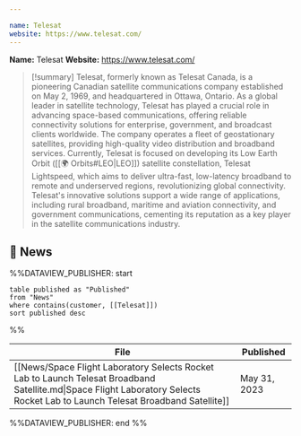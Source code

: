 ```yaml
---

name: Telesat
website: https://www.telesat.com/
---
```


**Name:** Telesat
**Website:** https://www.telesat.com/

>[!summary]
>Telesat, formerly known as Telesat Canada, is a pioneering Canadian satellite communications company established on May 2, 1969, and headquartered in Ottawa, Ontario. As a global leader in satellite technology, Telesat has played a crucial role in advancing space-based communications, offering reliable connectivity solutions for enterprise, government, and broadcast clients worldwide. The company operates a fleet of geostationary satellites, providing high-quality video distribution and broadband services. Currently, Telesat is focused on developing its Low Earth Orbit ([[🌍 Orbits#LEO|LEO]]) satellite constellation, Telesat Lightspeed, which aims to deliver ultra-fast, low-latency broadband to remote and underserved regions, revolutionizing global connectivity. Telesat's innovative solutions support a wide range of applications, including rural broadband, maritime and aviation connectivity, and government communications, cementing its reputation as a key player in the satellite communications industry.

## 📰 News
%%DATAVIEW_PUBLISHER: start
```
table published as "Published"
from "News"
where contains(customer, [[Telesat]])
sort published desc
```
%%

| File                                                                                                                                                                           | Published    |
| ------------------------------------------------------------------------------------------------------------------------------------------------------------------------------ | ------------ |
| [[News/Space Flight Laboratory Selects Rocket Lab to Launch Telesat Broadband Satellite.md\|Space Flight Laboratory Selects Rocket Lab to Launch Telesat Broadband Satellite]] | May 31, 2023 |

%%DATAVIEW_PUBLISHER: end %%